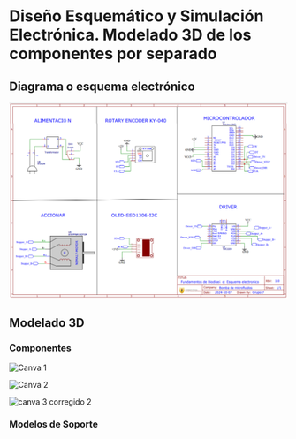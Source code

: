 # Diseño Esquemático y Simulación Electrónica. Modelado 3D de los componentes por separado

## Diagrama o esquema electrónico

![](https://github.com/JogaBardales/Proyecto1FUNBIO/blob/main/Archivo3/FUNA2345.png)

## Modelado 3D
### Componentes

![Canva 1](https://github.com/user-attachments/assets/69304191-3e77-4ae2-b64e-3bec37748f88)

![Canva 2](https://github.com/user-attachments/assets/914f3c87-af51-4e31-92ed-2349ee984268)

![canva 3 corregido 2](https://github.com/user-attachments/assets/03d54618-d4ea-40a3-b2be-c1c576910be7)

### Modelos de Soporte



